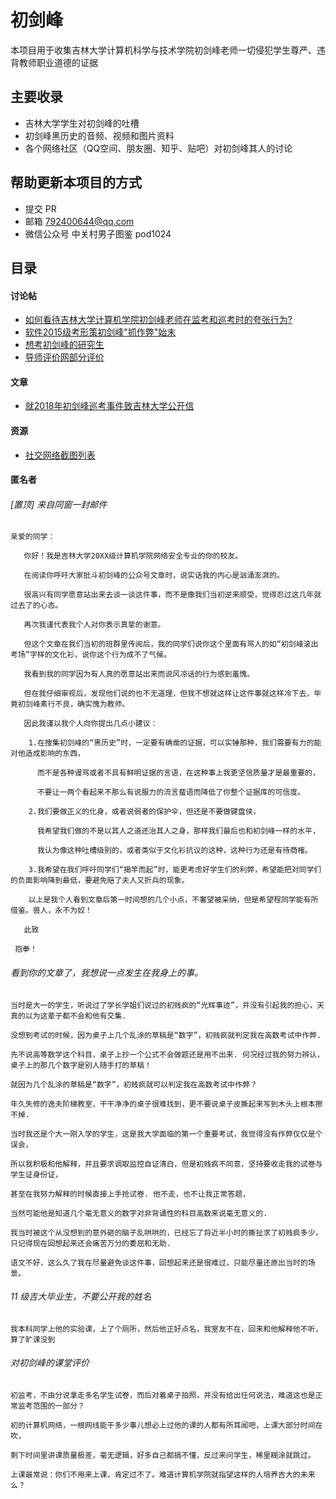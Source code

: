 # 初剑峰
本项目用于收集吉林大学计算机科学与技术学院初剑峰老师一切侵犯学生尊严、违背教师职业道德的证据

## 主要收录
- 吉林大学学生对初剑峰的吐槽
- 初剑峰黑历史的音频、视频和图片资料
- 各个网络社区（QQ空间、朋友圈、知乎、贴吧）对初剑峰其人的讨论

## 帮助更新本项目的方式
- 提交 PR
- 邮箱 792400644@qq.com
- 微信公众号 中关村男子图鉴 pod1024

## 目录

#### 讨论帖
- [如何看待吉林大学计算机学院初剑峰老师在监考和巡考时的夸张行为?]( https://www.zhihu.com/question/39425588)
- [软件2015级考形策初剑峰"抓作弊"始末](http://tieba.baidu.com/p/5158100356?pid=108043827128&cid=0#108043827128)
- [想考初剑峰的研究生](http://tieba.baidu.com/p/4054818068?pid=76117789020&cid=0#76117789020)
- [导师评价网部分评价](https://mysupervisor.org/viewtopic.php?f=326&t=36391&sid=cf61efc8265a6824751e905229ac18d8
)

#### 文章
- [就2018年初剑峰巡考事件致吉林大学公开信](https://mp.weixin.qq.com/s/dR9Ngvv3PNTfby5_sMig5Q)

#### 资源
- [社交网络截图列表](https://github.com/chengyumeng/chujianfeng/tree/master/img)

#### 匿名者
###### [置顶]  来自同窗一封邮件
    
    亲爱的同学：
    
       你好！我是吉林大学20XX级计算机学院网络安全专业的你的校友。
       
       在阅读你呼吁大家批斗初剑峰的公众号文章时，说实话我的内心是汹涌澎湃的。
       
       很高兴有同学愿意站出来去谈一谈这件事，而不是像我们当初逆来顺受，觉得忍过这几年就过去了的心态。
       
       再次我谨代表我个人对你表示真挚的谢意。
       
       但这个文章在我们当初的班群里传阅后，我的同学们说你这个里面有骂人的如“初剑峰滚出考场”字样的文化衫，说你这个行为成不了气候。
       
       我看到我的同学因为有人真的愿意站出来而说风凉话的行为感到羞愧。
       
       但在我仔细审视后，发现他们说的也不无道理，但我不想就这样让这件事就这样冷下去，毕竟初剑峰素行不良，确实愧为教师。
      
       因此我谨以我个人向你提出几点小建议：
        
        1.在搜集初剑峰的“黑历史”时，一定要有确凿的证据，可以实锤那种，我们需要有力的能对他造成影响的东西，
          
          而不是各种谩骂或者不具有鲜明证据的言语，在这种事上我更坚信质量才是最重要的，
          
          不要让一两个看起来不那么有说服力的流言蜚语而降低了你整个证据库的可信度。
        
        2.我们要做正义的化身，或者说弱者的保护伞，但还是不要做键盘侠，
          
          我希望我们做的不是以其人之道还治其人之身，那样我们最后也和初剑峰一样的水平，
          
          我认为像这种吐槽级别的，或者类似于文化衫抗议的这种，这种行为还是有待商榷。
        
        3.我希望在我们呼吁同学们“揭竿而起”时，能更考虑好学生们的利弊，希望能把对同学们的负面影响降到最低，要避免赔了夫人又折兵的现象。
        
        以上是我个人看到文章后第一时间想的几个小点，不奢望被采纳，但是希望程同学能有所借鉴。兽人，永不为奴！
       
       此致
    
     抱拳！

###### 看到你的文章了，我想说一点发生在我身上的事。

    当时是大一的学生，听说过了学长学姐们说过的初贱疯的“光辉事迹”，并没有引起我的担心，天真的以为这辈子都不会和他有交集. 
    
    没想到考试的时候，因为桌子上几个乱涂的草稿是“数字”，初贱疯就判定我在高数考试中作弊. 
    
    先不说高等数学这个科目，桌子上抄一个公式不会做题还是用不出来. 何况经过我的努力辨认，桌子上的那几个数字是别人随手打的草稿！
    
    就因为几个乱涂的草稿是“数字”，初贱疯就可以判定我在高数考试中作弊？
    
    年久失修的逸夫阶梯教室，干干净净的桌子很难找到，更不要说桌子皮撕起来写到木头上根本擦不掉. 
    
    当时我还是个大一刚入学的学生，这是我大学面临的第一个重要考试，我觉得没有作弊仅仅是个误会，
    
    所以我积极和他解释，并且要求调取监控自证清白，但是初贱疯不同意，坚持要收走我的试卷与学生证身份证，
    
    甚至在我努力解释的时候直接上手抢试卷. 他不走，也不让我正常答题，
    
    当然可能他是知道几个毫无意义的数字对非背诵性的科目高数来说毫无意义的.
    
    我当时被这个从没想到的意外砸的脑子乱哄哄的，已经忘了将近半小时的撕扯求了初贱疯多少，只记得现在回想起来还会痛苦万分的委屈和无助.
    
    语文不好，这么久了我在尽量避免谈这件事，回想起来还是很难过，只能尽量还原出当时的场景。
    
###### 11 级吉大毕业生，不要公开我的姓名

    我本科同学上他的实验课，上了个厕所，然后他正好点名，我室友不在，回来和他解释他不听，算了旷课没到
    
###### 对初剑峰的课堂评价
    
    初监考，不由分说拿走多名学生试卷，而后对着桌子拍照，并没有给出任何说法，难道这也是正常监考范围的一部分？
    
    初的计算机网络，一根网线能干多少事儿想必上过他的课的人都有所耳闻吧，上课大部分时间在吹，
    
    剩下时间里讲课质量极差，毫无逻辑，好多自己都搞不懂，反过来问学生，稀里糊涂就跳过。
    
    上课最常说：你们不用来上课，肯定过不了。难道计算机学院就指望这样的人培养吉大的未来么？
